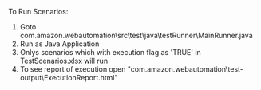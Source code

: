 To Run Scenarios:

1. Goto com.amazon.webautomation\src\test\java\testRunner\MainRunner.java
2. Run as Java Application
3. Onlys scenarios which with execution flag as 'TRUE' in TestScenarios.xlsx will run
4. To see report of execution open "com.amazon.webautomation\test-output\ExecutionReport.html"
